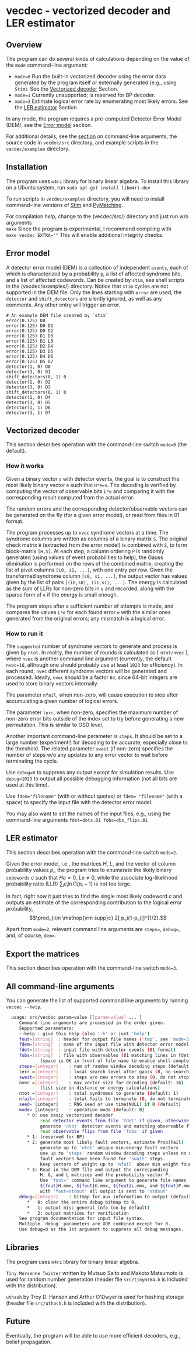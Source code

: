 # vecdec - vectorized decoder and LER estimator

## Overview 

The program can do several kinds of calculations depending on the value of the
`mode` command-line argument:

- `mode=0` Run the built-in vectorized decoder using the error data generated by
  the program itself or externally generated (e.g., using `Stim`).  See the
  [Vectorized decoder](#vectorized-decoder) Section.
- `mode=1` Currently unsupported; is reserved for BP decoder.
- `mode=2` Estimate logical error rate by enumerating most likely errors.  See
  the [LER estimator](#ler-estimator) Section.
  
In any mode, the program requires a pre-computed Detector Error Model (DEM), see
the [Error model](#error-model) section.

For additional details, see the [section](#-all-command-line-arguments) on
command-line arguments, the source code in `vecdec/src` directory, and example
scripts in the `vecdec/examples` directory.


## Installation 

The program uses `m4ri` library for binary linear algebra.
To install this library on a Ubuntu system, run
    `sudo apt-get install libm4ri-dev`
    
To run scripts in `vecdec/examples` directory, you will need to install
command-line versions of [Stim](https://github.com/quantumlib/Stim) and
[PyMatching](https://github.com/oscarhiggott/PyMatching).
    
For compilation *help*, change to the (vecdec/src/) directory and just run w/o
arguments  
    `make`
Since the program  is experimental, I recommend compiling with  
    `make vecdec EXTRA=""`
This will enable additional integrity checks.

## Error model

A detector error model (DEM) is a collection of independent `events`, each of
which is characterized by a probability `p`, a list of affected syndrome bits,
and a list of affected codewords.  Can be created by `stim`, see shell scripts
in the (vecdec/examples/) directory.  Notice that `stim` cycles are not
supported in the DEM file.  Only the lines starting with `error` are used; the
`detector` and `shift_detectors` are silently ignored, as well as any comments.
Any other entry will trigger an error.

```
# An example DEM file created by `stim`
error(0.125) D0
error(0.125) D0 D1
error(0.125) D0 D2
error(0.125) D1 D3
error(0.125) D1 L0
error(0.125) D2 D4
error(0.125) D3 D5
error(0.125) D4 D6
error(0.125) D5 D7
detector(1, 0) D0
detector(3, 0) D1
shift_detectors(0, 1) 0
detector(1, 0) D2
detector(3, 0) D3
shift_detectors(0, 1) 0
detector(1, 0) D4
detector(3, 0) D5
detector(1, 1) D6
detector(3, 1) D7
```

## Vectorized decoder

This section describes operation with the command-line switch `mode=0` (the default).

### How it works 

Given a binary vector `s` with detector events, the goal is to construct the
most likely binary vector `e` such that `H*e=s`.  The decoding is verified by
computing the vector of observable bits `L*e` and comparing it with the
corresponding result computed from the actual error.

The random errors and the corresponding detector/observable vectors can be
generated on the fly (for a given error model), or read from files in 01
format.

The program processes up to `nvec` syndrome vectors at a time.  The syndrome
columns are written as columns of a binary matrix `S`.  The original check
matrix `H` (extracted from the error model) is combined with `S`, to form
block-matrix `[H,S]`.  At each step, a column ordering `P` is randomly generated
(using values of event probabilities to help), the Gauss elimination is
performed on the rows of the combined matrix, creating the list of pivot columns
`[i0, i1, ...]`, with one entry per row.  Given the transformed syndrome column
`[s0, s1, ...]`, the output vector has values given by the list of pairs
`[(i0,s0), (i1,s1), ...]`.  The energy is calculated as the sum of LLRs for
non-zero bits in `e` and recorded, along with the sparse form of `e` if the
energy is small enough.

The program stops after a sufficient number of attempts is made, and compares
the values `L*e` for each found error `e` with the similar ones generated from
the original errors; any mismatch is a logical error.

### How to run it

The `suggested` number of syndrome vectors to generate and process is given by
`ntot`.  In reality, the number of rounds is calculated as $\lceil$ `ntot/nvec`
$\rceil$, where `nvec` is another command line argument (currently, the default
`nvec=16`, although one should probably use at least `1023` for efficiency).  In
each round, `nvec` different syndrome vectors will be generated and processed.
Ideally, `nvec` should be a factor `64`, since 64-bit integers are used to store
binary vectors internally.

The parameter `nfail`, when non-zero, will cause execution to stop after
accumulating a given number of logical errors.

The parameter `lerr`, when non-zero, specifies the maximum number of non-zero
error bits outside of the index set to try before generating a new permutation.
This is similar to OSD level.

Another important command-line parameter is `steps`.  It should be set to a
large number (experiment!) for decoding to be accurate, especially close to the
threshold.  The related parameter `swait` (if non-zero) specifies the number of
steps w/o any updates to any error vector to wait before terminating the cycle.

Use `debug=0` to suppress any output except for simulation results.  Use
`debug=1023` to output all possible debugging information (not all bits are used
at this time).

Use `fdem="filename"` (with or without quotes) or `fdem= "filename"` (with a
space) to specify the input file with the detector error model.

You may also want to set the names of the input files, e.g.,
using the command-line arguments 
    `fdet=dets.01 fobs=obs_flips.01`

## LER estimator

This section describes operation with the command-line switch `mode=2`.

Given the error model, i.e., the matrices $H$, $L$, and the vector of column
probability values $p_i$, the program tries to enumerate the likely binary
`codewords` $c$ such that $He=0$, $Le\neq0$, 
while the associate log-likelihood probability ratio (LLR) 
$\sum_i c_i \ln(1/p_i-1)$
is not too large. 

In fact, right now it just tries to find the single most likely codeword $c$ and
outputs an estimate of the corresponding contribution to the logical error
probability, $$\prod_{i\in \mathop{\rm supp}c} 2[ p_i(1-p_i)]^{1/2}.$$

Apart from `mode=2`, relevant command line arguments are `steps=`, `debug=`,
and, of course, `dem=`.

## Export the matrices 

This section describes operation with the command-line switch `mode=3`.



## All command-line arguments 

You can generate the list of supported command line arguments by running 
`vecdec --help`.

```bash
  usage: src/vecdec param=value [[param=value] ... ]
	 Command line arguments are processed in the order given.
	 Supported parameters:
	 --help	: give this help (also '-h' or just 'help')
	 fout=[string]	: header for output file names ('tmp', see 'mode=3')
	 fdem=[string]	: name of the input file with detector error model
	 fdet=[string]	: input file with detector events (01 format)
	 fobs=[string]	: file with observables (01 matching lines in fdet)
			 (space is OK in front of file name to enable shell completion)
	 steps=[integer]	: num of random window decoding steps (default: 1)
	 lerr =[integer]	: local search level after gauss (0, no search)
	 swait=[integer]	: steps w/o new errors to stop (0, do not stop)
	 nvec =[integer]	: max vector size for decoding (default: 16)
			 (list size in distance or energy calculations)
	 ntot =[integer]	: total syndromes to generate (default: 1)
	 nfail=[integer]	: total fails to terminate (0, do not terminate)
	 seed= [integer]	: RNG seed or use time(NULL) if 0 (default)
	 mode= [integer]	: operation mode (default: 0)
		* 0: use basic vectorized decoder
			 read detector events from file 'fdet' if given, otherwise
			 generate 'ntot' detector events and matching observable flips;
			 read observable flips from file 'fobs' if given
		* 1: (reserved for BP)
		* 2: generate most likely fault vectors, estimate Prob(Fail)
			 generate up to 'ntot' unique min-energy fault vectors
			 use up to 'steps' random window decoding steps unless no new
			 fault vectors have been found for 'swait' steps.
			 Keep vectors of weight up to 'nfail' above min weight found
		* 3: Read in the DEM file and output the corresponding 
			 H, G, and L matrices and the probability vector P.
			 Use 'fout=' command line argument to generate file names
			 ${fout}H.mmx, ${fout}G.mmx, ${fout}L.mmx, and ${fout}P.mmx
			 with 'fout=stdout' all output is sent to 'stdout'
	 debug=[integer]	: bitmap for aux information to output (default: 1)
		*   0: clear the entire debug bitmap to 0.
		*   1: output misc general info (on by default)
		*   2: output matrices for verification
	 See program documentation for input file syntax.
	 Multiple `debug` parameters are XOR combined except for 0.
	 Use debug=0 as the 1st argument to suppress all debug messages.
```

## Libraries 

The program uses `m4ri` library for binary linear algebra.

`Tiny Mersenne Twister` written by Mutsuo Saito and Makoto Matsumoto
is used for random number generation (header file `src/tinymt64.h` is
included with the distribution).

`uthash` by Troy D. Hanson and Arthur O'Dwyer is used for hashing
storage (header file `src/uthash.h` is included with the
distribution).

## Future

Eventually, the program will be able to use more efficient decoders, e.g.,
belief propagation.

